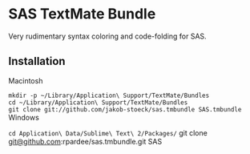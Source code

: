 SAS TextMate Bundle
===================

Very rudimentary syntax coloring and code-folding for SAS.

Installation
------------
Macintosh

  `mkdir -p ~/Library/Application\ Support/TextMate/Bundles`  
  `cd ~/Library/Application\ Support/TextMate/Bundles`  
  `git clone git://github.com/jakob-stoeck/sas.tmbundle SAS.tmbundle`  
Windows

  `cd Application\ Data/Sublime\ Text\ 2/Packages/`
  git clone git@github.com:rpardee/sas.tmbundle.git SAS